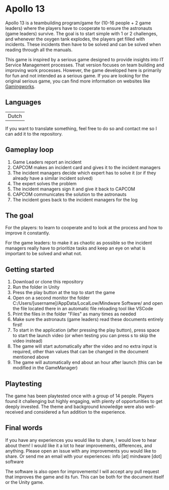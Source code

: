 # Apollo 13

Apollo 13 is a teambuilding program/game for (10-16 people + 2 game leaders) where the players have to cooperate to ensure the astronauts (game leaders) survive. The goal is to start simple with 1 or 2 challenges, and whenever the oxygen tank explodes, the players get filled with incidents. These incidents then have to be solved and can be solved when reading through all the manuals.

This game is inspired by a serious game designed to provide insights into IT Service Management processes. That version focuses on team building and improving work processes. However, the game developed here is primarily for fun and not intended as a serious game. If you are looking for the original serious game, you can find more information on websites like [Gamingworks](https://www.gamingworks.nl/business-simulations/apollo-13/).

## Languages

|  |
| --- |
| Dutch |

If you want to translate something, feel free to do so and contact me so I can add it to the repository.

## Gameplay loop

1. Game Leaders report an incident
2. CAPCOM makes an incident card and gives it to the incident managers
3. The incident managers decide which expert has to solve it (or if they already have a similar incident solved)
4. The expert solves the problem
5. The incident managers sign it and give it back to CAPCOM
6. CAPCOM communicates the solution to the astronauts
7. The incident goes back to the incident managers for the log

## The goal

For the players: to learn to cooperate and to look at the process and how to improve it constantly.

For the game leaders: to make it as chaotic as possible so the incident managers really have to prioritize tasks and keep an eye on what is important to be solved and what not.

## Getting started

1. Download or clone this repository
2. Run the folder in Unity
3. Press the play button at the top to start the game
4. Open on a second monitor the folder C:/Users/[username]/AppData/LocalLow/Mindware Software/ and open the file located there in an automatic file reloading tool like VSCode
5. Print the files in the folder "Files" as many times as needed
6. Make sure the astronauts (game leaders) read these documents entirely first!
7. To start in the application (after pressing the play button), press space to start the launch video (or when testing you can press s to skip the video instead)
8. The game will start automatically after the video and no extra input is required, other than values that can be changed in the document mentioned above
9. The game will automatically end about an hour after launch (this can be modified in the GameManager)

## Playtesting

The game has been playtested once with a group of 14 people. Players found it challenging but highly engaging, with plenty of opportunities to get deeply invested. The theme and background knowledge were also well-received and considered a fun addition to the experience.

## Final words

If you have any experiences you would like to share, I would love to hear about them! I would like it a lot to hear improvements, differences, and anything. Please open an issue with any improvements you would like to share. Or send me an email with your experiences: info [at] mindware [dot] software

The software is also open for improvements! I will accept any pull request that improves the game and its fun. This can be both for the document itself or the Unity game.

